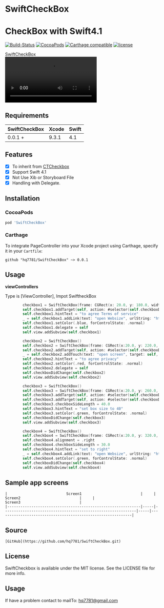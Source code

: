 # SwiftCheckBox
CheckBox with Swift4.1
==================
[![Build-Status](https://api.travis-ci.org/hirohisa/PageController.svg?branch=master)](https://travis-ci.org/hirohisa/PageController)
[![CocoaPods](https://img.shields.io/cocoapods/v/PageController.svg)](https://cocoapods.org/pods/PageController)
[![Carthage compatible](https://img.shields.io/badge/Carthage-compatible-4BC51D.svg?style=flat)](https://github.com/Carthage/Carthage)
[![license](https://img.shields.io/badge/license-MIT-000000.svg)](https://github.com/hirohisa/ImageLoaderSwift/blob/master/LICENSE)

SwiftCheckBox  
![sample](/video.avi)

Requirements
----------
SwiftCheckBox  | Xcode | Swift
-------------- | ----- | -----
0.0.1 +        | 9.3.1 | 4.1


Features
----------

- [x] To inherit from [CTCheckbox](https://github.com/rizumita/CTCheckbox)
- [x] Support Swift 4.1
- [x] Not Use Xib or Storyboard File
- [x] Handling with Delegate.

Installation
----------

### CocoaPods

```ruby
pod 'SwiftCheckBox'
```

### Carthage
  To integrate PageController into your Xcode project using Carthage, specify it in your `Cartfile`:

```
github "hq7781/SwiftCheckBox" ~> 0.0.1
```



Usage
----------

**viewControllers**

Type is [ViewController], Impot SwiftheckBox

```swift
        checkbox1 = SwiftCheckBox(frame: CGRect(x: 20.0, y: 180.0, width:(self.view.frame.width - 40), height: 20.0))
        self.checkbox1.addTarget(self, action: #selector(self.checkboxDidChange(_:)), for: .valueChanged)
        self.checkbox1.hintText = "to agree Terms of service"
        _ = self.checkbox1.addLink(text: "open Websize", urlString: "http://www.enixsoft.com", color: .blue)
        self.checkbox1.setColor(.blue, forControlState: .normal)
        self.checkbox1.delegate = self
        self.view.addSubview(self.checkbox1)
```

```swift
        checkbox2 = SwiftCheckBox()
        self.checkbox2 = SwiftCheckBox(frame: CGRect(x:20.0, y: 220.0, width: (self.view.frame.width - 40), height: 20.0))
        self.checkbox2.addTarget(self, action: #selector(self.checkboxDidChange(_:)), for: .valueChanged)
        _ = self.checkbox2.addTouch(text: "open screen", target: self, action: #selector(self.checkboxTapGesture(_:)), color: .red)
        self.checkbox2.hintText = "to agree privacy"
        self.checkbox2.setColor(.red, forControlState: .normal)
        self.checkbox2.delegate = self
        self.checkboxDidChange(self.checkbox2)
        self.view.addSubview(self.checkbox2)
```


```swift
        checkbox3 = SwiftCheckBox()
        self.checkbox3 = SwiftCheckBox(frame: CGRect(x:20.0, y: 260.0, width:(self.view.frame.width - 20), height: 40.0))
        self.checkbox3.addTarget(self, action: #selector(self.checkboxDidChange(_:)), for: .valueChanged)
        self.checkbox3.addTarget(self, action: #selector(self.checkboxDidTouch(_:)), for: .touchUpInside)
        self.checkbox3.checkboxSideLength = 40.0
        self.checkbox3.hintText = "set box size to 40"
        self.checkbox3.setColor(.green, forControlState: .normal)
        self.checkboxDidChange(self.checkbox3)
        self.view.addSubview(self.checkbox3)
```

```swift
        checkbox4 = SwiftCheckBox()
        self.checkbox4 = SwiftCheckBox(frame: CGRect(x:20.0, y: 320.0, width:(self.view.frame.width - 40), height: 30.0))
        self.checkbox4.alignment = .right
        self.checkbox4.checkboxSideLength = 30.0
        self.checkbox4.hintText = "set to right"
        _ = self.checkbox4.addLink(text: "open Websize", urlString: "http://www.enixsoft.com", color: .blue)
        self.checkbox4.setColor(.green, forControlState: .normal)
        self.checkboxDidChange(self.checkbox4)
        self.view.addSubview(self.checkbox4)
```
Sample app screens
----------


    |                           Screen1                           |     |                           Screen2                           |     |                           Screen3                           |
    |-------------------------------------------------------------|-----|-------------------------------------------------------------|-----|-------------------------------------------------------------|


Source
----------
    [GitHub](https://github.com/hq7781/SwiftCheckBox.git)
    

License
----------
SwiftCheckbox is available under the MIT license. See the LICENSE file for more info.



Usage
----------
If have a problem contact to mailTo: hq7781@gmail.com
